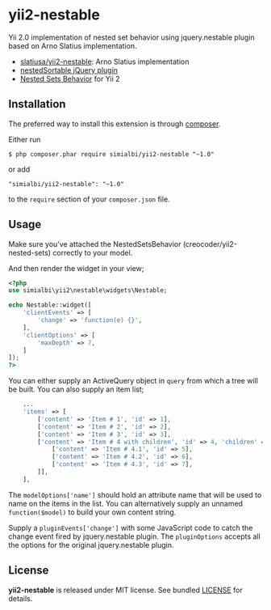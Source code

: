 # yii2-nestable

Yii 2.0 implementation of nested set behavior using jquery.nestable plugin based on
Arno Slatius implementation.
* [slatiusa/yii2-nestable](https://github.com/ASlatius/yii2-nestable): Arno Slatius implementation
* [nestedSortable jQuery plugin](https://github.com/ilikenwf/nestedSortable) 
* [Nested Sets Behavior](https://github.com/creocoder/yii2-nested-sets) for Yii 2

## Installation

The preferred way to install this extension is through [composer](http://getcomposer.org/download/).

Either run

```
$ php composer.phar require simialbi/yii2-nestable "~1.0"
```

or add

```
"simialbi/yii2-nestable": "~1.0"
```

to the ```require``` section of your `composer.json` file.

## Usage

Make sure you've attached the NestedSetsBehavior (creocoder/yii2-nested-sets) correctly to your model.

And then render the widget in your view;

```php
<?php
use simialbi\yii2\nestable\widgets\Nestable;

echo Nestable::widget([
    'clientEvents' => [
        'change' => 'function(e) {}',
    ],
    'clientOptions' => [
        'maxDepth' => 7,
    ]
]);
?>
```

You can either supply an ActiveQuery object in `query` from which a tree will be built.
You can also supply an item list;
```php
    ...
    'items' => [
        ['content' => 'Item # 1', 'id' => 1],
        ['content' => 'Item # 2', 'id' => 2],
        ['content' => 'Item # 3', 'id' => 3],
        ['content' => 'Item # 4 with children', 'id' => 4, 'children' => [
            ['content' => 'Item # 4.1', 'id' => 5],
            ['content' => 'Item # 4.2', 'id' => 6],
            ['content' => 'Item # 4.3', 'id' => 7],
        ]],
    ],
```

The `modelOptions['name']` should hold an attribute name that will be used to name on the items in the list.
You can alternatively supply an unnamed `function($model)` to build your own content string.

Supply a `pluginEvents['change']` with some JavaScript code to catch the change event fired by jquery.nestable plugin.
The `pluginOptions` accepts all the options for the original jquery.nestable plugin.

## License

**yii2-nestable** is released under MIT license. See bundled [LICENSE](LICENSE) for details.